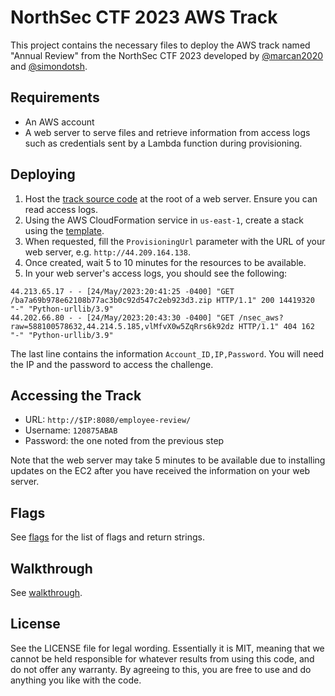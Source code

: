# NorthSec CTF 2023 AWS Track
This project contains the necessary files to deploy the AWS track named "Annual Review" from the NorthSec CTF 2023 developed by [@marcan2020](https://twitter.com/marcan2020) and [@simondotsh](https://twitter.com/simondotsh).

## Requirements
* An AWS account
* A web server to serve files and retrieve information from access logs such as credentials sent by a Lambda function during provisioning.

## Deploying
1. Host the [track source code](provisioning/ba7a69b978e62108b77ac3b0c92d547c2eb923d3.zip) at the root of a web server. Ensure you can read access logs.
2. Using the AWS CloudFormation service in `us-east-1`, create a stack using the [template](provisioning/template.yaml).
3. When requested, fill the `ProvisioningUrl` parameter with the URL of your web server, e.g. `http://44.209.164.138`.
4. Once created, wait 5 to 10 minutes for the resources to be available.
5. In your web server's access logs, you should see the following:
```
44.213.65.17 - - [24/May/2023:20:41:25 -0400] "GET /ba7a69b978e62108b77ac3b0c92d547c2eb923d3.zip HTTP/1.1" 200 14419320 "-" "Python-urllib/3.9"
44.202.66.80 - - [24/May/2023:20:43:30 -0400] "GET /nsec_aws?raw=588100578632,44.214.5.185,vlMfvX0w5ZqRrs6k92dz HTTP/1.1" 404 162 "-" "Python-urllib/3.9"
```

The last line contains the information `Account_ID,IP,Password`. You will need the IP and the password to access the challenge.

## Accessing the Track
* URL: `http://$IP:8080/employee-review/`
* Username: `120875ABAB`
* Password: the one noted from the previous step

Note that the web server may take 5 minutes to be available due to installing updates on the EC2 after you have received the information on your web server.

## Flags
See [flags](flags/flags.md) for the list of flags and return strings.

## Walkthrough
See [walkthrough](walkthrough/walkthrough.md).

## License
See the LICENSE file for legal wording. Essentially it is MIT, meaning that we cannot be held responsible for whatever results from using this code, and do not offer any warranty. By agreeing to this, you are free to use and do anything you like with the code.
